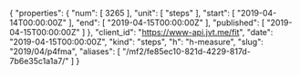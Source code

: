 {
  "properties": {
    "num": [
      3265
    ],
    "unit": [
      "steps"
    ],
    "start": [
      "2019-04-14T00:00:00Z"
    ],
    "end": [
      "2019-04-15T00:00:00Z"
    ],
    "published": [
      "2019-04-15T00:00:00Z"
    ]
  },
  "client_id": "https://www-api.jvt.me/fit",
  "date": "2019-04-15T00:00:00Z",
  "kind": "steps",
  "h": "h-measure",
  "slug": "2019/04/p4fma",
  "aliases": [
    "/mf2/fe85ec10-821d-4229-817d-7b6e35c1a1a7/"
  ]
}
